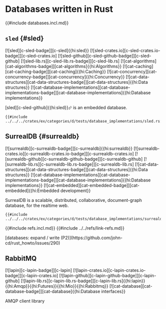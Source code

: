 # Databases written in Rust

{{#include databases.incl.md}}

## `sled` {#sled}

[![sled][c-sled-badge]][c-sled]{{hi:sled}}
[![sled-crates.io][c-sled-crates.io-badge]][c-sled-crates.io]
[![sled-github][c-sled-github-badge]][c-sled-github]
[![sled-lib.rs][c-sled-lib.rs-badge]][c-sled-lib.rs]
[![cat-algorithms][cat-algorithms-badge]][cat-algorithms]{{hi:Algorithms}}
[![cat-caching][cat-caching-badge]][cat-caching]{{hi:Caching}}
[![cat-concurrency][cat-concurrency-badge]][cat-concurrency]{{hi:Concurrency}}
[![cat-data-structures][cat-data-structures-badge]][cat-data-structures]{{hi:Data structures}}
[![cat-database-implementations][cat-database-implementations-badge]][cat-database-implementations]{{hi:Database implementations}}

[sled][c-sled-github]{{hi:sled}}⮳ is an embedded database.

```rust,editable
{{#include ../../../crates/ex/categories/d/tests/database_implementations/sled.rs:example}}
```

## SurrealDB {#surrealdb}

[![surrealdb][c-surrealdb-badge]][c-surrealdb]{{hi:surrealdb}}
[![surrealdb-crates.io][c-surrealdb-crates.io-badge]][c-surrealdb-crates.io]
[![surrealdb-github][c-surrealdb-github-badge]][c-surrealdb-github]
[![surrealdb-lib.rs][c-surrealdb-lib.rs-badge]][c-surrealdb-lib.rs]
[![cat-data-structures][cat-data-structures-badge]][cat-data-structures]{{hi:Data structures}}
[![cat-database-implementations][cat-database-implementations-badge]][cat-database-implementations]{{hi:Database implementations}}
[![cat-embedded][cat-embedded-badge]][cat-embedded]{{hi:Embedded development}}

SurrealDB is a scalable, distributed, collaborative, document-graph database, for the realtime web.

```rust,editable
{{#include ../../../crates/ex/categories/d/tests/database_implementations/surrealdb.rs:example}}
```

{{#include refs.incl.md}}
{{#include ../../refs/link-refs.md}}

<div class="hidden">
[databases: expand / write (P2)](https://github.com/john-cd/rust_howto/issues/290)

## RabbitMQ

[![lapin][c-lapin-badge]][c-lapin] [![lapin-crates.io][c-lapin-crates.io-badge]][c-lapin-crates.io] [![lapin-github][c-lapin-github-badge]][c-lapin-github] [![lapin-lib.rs][c-lapin-lib.rs-badge]][c-lapin-lib.rs]{{hi:lapin}}{{hi:Amqp}}{{hi:Futures}}{{hi:Mio}}{{hi:Rabbitmq}} [![cat-database][cat-database-badge]][cat-database]{{hi:Database interfaces}}

AMQP client library
</div>
